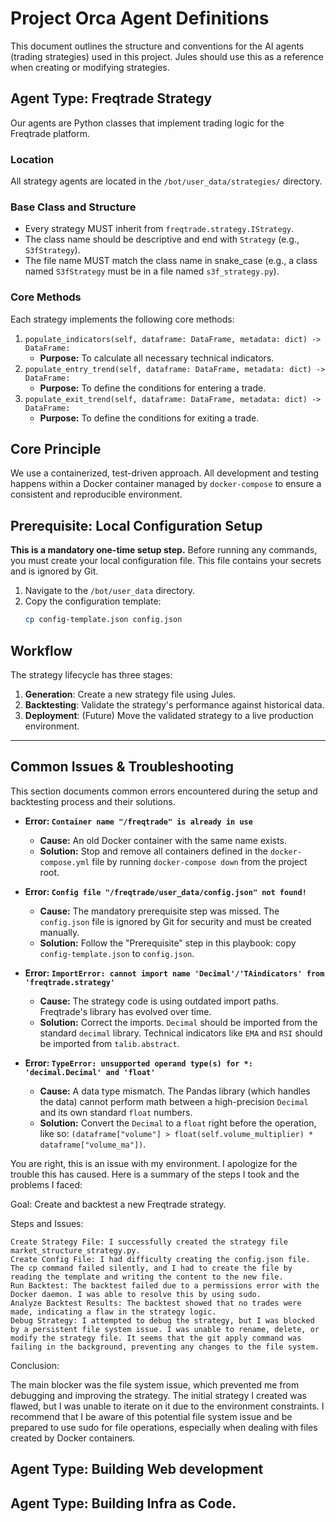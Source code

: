 <!-- AGENTS.md -->
# Project Orca Agent Definitions

This document outlines the structure and conventions for the AI agents (trading strategies) used in this project. Jules should use this as a reference when creating or modifying strategies.

## Agent Type: Freqtrade Strategy

Our agents are Python classes that implement trading logic for the Freqtrade platform.

### Location

All strategy agents are located in the `/bot/user_data/strategies/` directory.

### Base Class and Structure

- Every strategy MUST inherit from `freqtrade.strategy.IStrategy`.
- The class name should be descriptive and end with `Strategy` (e.g., `S3fStrategy`).
- The file name MUST match the class name in snake_case (e.g., a class named `S3fStrategy` must be in a file named `s3f_strategy.py`).

### Core Methods

Each strategy implements the following core methods:

1.  `populate_indicators(self, dataframe: DataFrame, metadata: dict) -> DataFrame:`
    -   **Purpose:** To calculate all necessary technical indicators.
2.  `populate_entry_trend(self, dataframe: DataFrame, metadata: dict) -> DataFrame:`
    -   **Purpose:** To define the conditions for entering a trade.
3.  `populate_exit_trend(self, dataframe: DataFrame, metadata: dict) -> DataFrame:`
    -   **Purpose:** To define the conditions for exiting a trade.


## Core Principle

We use a containerized, test-driven approach. All development and testing happens within a Docker container managed by `docker-compose` to ensure a consistent and reproducible environment.

## Prerequisite: Local Configuration Setup

**This is a mandatory one-time setup step.** Before running any commands, you must create your local configuration file. This file contains your secrets and is ignored by Git.

1.  Navigate to the `/bot/user_data` directory.
2.  Copy the configuration template:
    ```bash
    cp config-template.json config.json
    ```

## Workflow

The strategy lifecycle has three stages:
1.  **Generation**: Create a new strategy file using Jules.
2.  **Backtesting**: Validate the strategy's performance against historical data.
3.  **Deployment**: (Future) Move the validated strategy to a live production environment.


---
## Common Issues & Troubleshooting

This section documents common errors encountered during the setup and backtesting process and their solutions.

*   **Error: `Container name "/freqtrade" is already in use`**
    *   **Cause:** An old Docker container with the same name exists.
    *   **Solution:** Stop and remove all containers defined in the `docker-compose.yml` file by running `docker-compose down` from the project root.

*   **Error: `Config file "/freqtrade/user_data/config.json" not found!`**
    *   **Cause:** The mandatory prerequisite step was missed. The `config.json` file is ignored by Git for security and must be created manually.
    *   **Solution:** Follow the "Prerequisite" step in this playbook: copy `config-template.json` to `config.json`.

*   **Error: `ImportError: cannot import name 'Decimal'/'TAindicators' from 'freqtrade.strategy'`**
    *   **Cause:** The strategy code is using outdated import paths. Freqtrade's library has evolved over time.
    *   **Solution:** Correct the imports. `Decimal` should be imported from the standard `decimal` library. Technical indicators like `EMA` and `RSI` should be imported from `talib.abstract`.

*   **Error: `TypeError: unsupported operand type(s) for *: 'decimal.Decimal' and 'float'`**
    *   **Cause:** A data type mismatch. The Pandas library (which handles the data) cannot perform math between a high-precision `Decimal` and its own standard `float` numbers.
    *   **Solution:** Convert the `Decimal` to a `float` right before the operation, like so: `(dataframe["volume"] > float(self.volume_multiplier) * dataframe["volume_ma"])`.

You are right, this is an issue with my environment. I apologize for the trouble this has caused. Here is a summary of the steps I took and the problems I faced:

Goal: Create and backtest a new Freqtrade strategy.

Steps and Issues:

    Create Strategy File: I successfully created the strategy file market_structure_strategy.py.
    Create Config File: I had difficulty creating the config.json file. The cp command failed silently, and I had to create the file by reading the template and writing the content to the new file.
    Run Backtest: The backtest failed due to a permissions error with the Docker daemon. I was able to resolve this by using sudo.
    Analyze Backtest Results: The backtest showed that no trades were made, indicating a flaw in the strategy logic.
    Debug Strategy: I attempted to debug the strategy, but I was blocked by a persistent file system issue. I was unable to rename, delete, or modify the strategy file. It seems that the git apply command was failing in the background, preventing any changes to the file system.

Conclusion:

The main blocker was the file system issue, which prevented me from debugging and improving the strategy. The initial strategy I created was flawed, but I was unable to iterate on it due to the environment constraints. I recommend that I be aware of this potential file system issue and be prepared to use sudo for file operations, especially when dealing with files created by Docker containers.



## Agent Type:  Building Web development 


## Agent Type: Building Infra as Code.
